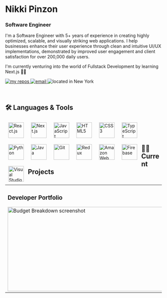 <h1>Nikki Pinzon</h1>

### Software Engineer

<p>I'm a Software Engineer with 5+ years of experience in creating highly optimized, scalable, and visually striking web applications. I help businesses enhance their user experience through clean and intuitive UI/UX implementations, demonstrated by improved user engagement and client satisfaction for over 200,000 daily users.</p>

<p>I'm currently venturing into the world of Fullstack Development by learning Next.js 👩‍💻</p>

<!-- Badges -->
<p>
  <a href="https://github.com/npinzon1994?tab=repositories">
    <img alt="my repos" title="My Repositories" src="https://custom-icon-badges.demolab.com/badge/-My%20Repos-439D4B?style=for-the-badge&logoColor=white&logo=repo"/>
  </a>
  <a href="mailto:npinzon1994@gmail.com">
    <img alt="email" title="Shoot me an Email" src="https://custom-icon-badges.demolab.com/badge/-npinzon1994@gmail.com-28A0EF?style=for-the-badge&logo=mention&logoColor=white"/>
  </a>
  <a>
    <img alt="located in New York" title="Lives in New York" src="https://custom-icon-badges.demolab.com/badge/New_York-USA-9564D8?style=for-the-badge&logo=location&logoColor=white"/>
  </a>
</p>

<br/>

## 🛠 Languages & Tools
<p>
  <img align="left" alt="React.js" width="50px" style="padding: 10px;" src="https://cdn.jsdelivr.net/gh/devicons/devicon/icons/react/react-original.svg" />
  <img align="left" alt="Next.js" width="50px" style="padding: 10px;" src="https://cdn.jsdelivr.net/gh/devicons/devicon@latest/icons/nextjs/nextjs-original.svg" />
  <img align="left" alt="JavaScript" width="50px" style="padding: 10px;" src="https://cdn.jsdelivr.net/gh/devicons/devicon/icons/javascript/javascript-original.svg" />
  <img align="left" alt="HTML5" width="50px" style="padding: 10px;" src="https://cdn.jsdelivr.net/gh/devicons/devicon/icons/html5/html5-original.svg" />
  <img align="left" alt="CSS3" width="50px" style="padding: 10px;" src="https://cdn.jsdelivr.net/gh/devicons/devicon/icons/css3/css3-original.svg" />
  <img align="left" alt="TypeScript" width="50px" style="padding: 10px;" src="https://cdn.jsdelivr.net/gh/devicons/devicon/icons/typescript/typescript-original.svg" />
  <img align="left" alt="Python" width="50px" style="padding: 10px;" src="https://cdn.jsdelivr.net/gh/devicons/devicon@latest/icons/python/python-original.svg" />
  <img align="left" alt="Java" width="50px" style="padding: 10px;" src="https://cdn.jsdelivr.net/gh/devicons/devicon/icons/java/java-original.svg" />
  <img align="left" alt="Git" width="50px" style="padding: 10px;" src="https://cdn.jsdelivr.net/gh/devicons/devicon/icons/git/git-original.svg" />
  <img align="left" alt="Redux" width="50px" style="padding: 10px;" src="https://cdn.jsdelivr.net/gh/devicons/devicon/icons/redux/redux-original.svg" />
  <img align="left" alt="Amazon Web Services" width="50px" style="padding: 10px;" src="https://cdn.jsdelivr.net/gh/devicons/devicon@latest/icons/amazonwebservices/amazonwebservices-original-wordmark.svg" />
   <img align="left" alt="Firebase" width="50px" style="padding: 10px;" src="https://cdn.jsdelivr.net/gh/devicons/devicon/icons/firebase/firebase-plain.svg" />
   <img align="left" alt="Visual Studio Code" width="50px" style="padding: 10px;" src="https://cdn.jsdelivr.net/gh/devicons/devicon@latest/icons/vscode/vscode-original.svg" />

 
</p><br /><br /><br />

## 👩‍💻 Current Projects

<table>
  <tr>
    <td>
      <h3>Developer Portfolio</h3>
      <a href="https://github.com/npinzon1994/personal-github-site"><img src="https://github.com/npinzon1994/npinzon1994/assets/22157316/6693eaa5-63d6-4e50-9c3f-0eea30a17c23" alt="Budget Breakdown screenshot" height="270px" width="700px"/></a>
    </td>
    <td>
      <h3>Budget Breakdown</h3>
      <a href="https://github.com/npinzon1994/budget-breakdown"><img src="https://github.com/npinzon1994/npinzon1994/assets/22157316/0f798cc6-6a47-48c5-ba31-96fe4db6b097" alt="Budget Breakdown screenshot" height="270px" width="700px"/></a>
    </td>
  </tr>
</table>



<!--
**npinzon1994/npinzon1994** is a ✨ _special_ ✨ repository because its `README.md` (this file) appears on your GitHub profile.

Here are some ideas to get you started:

- 🌱 I’m currently learning ...
- 👯 I’m looking to collaborate on ...
- 🤔 I’m looking for help with ...
- 💬 Ask me about ...
- 📫 How to reach me: ...
- 😄 Pronouns: ...
- ⚡ Fun fact: ...
-->
